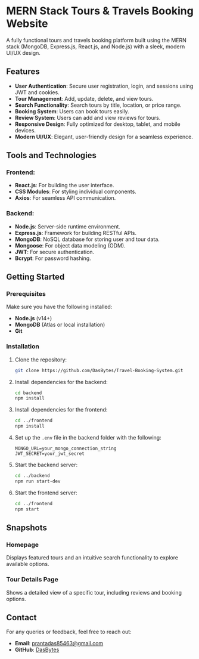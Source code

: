 # MERN Stack Tours & Travels Booking Website

A fully functional tours and travels booking platform built using the MERN stack (MongoDB, Express.js, React.js, and Node.js) with a sleek, modern UI/UX design.

## Features

- **User Authentication**: Secure user registration, login, and sessions using JWT and cookies.
- **Tour Management**: Add, update, delete, and view tours.
- **Search Functionality**: Search tours by title, location, or price range.
- **Booking System**: Users can book tours easily.
- **Review System**: Users can add and view reviews for tours.
- **Responsive Design**: Fully optimized for desktop, tablet, and mobile devices.
- **Modern UI/UX**: Elegant, user-friendly design for a seamless experience.

## Tools and Technologies

### Frontend:
- **React.js**: For building the user interface.
- **CSS Modules**: For styling individual components.
- **Axios**: For seamless API communication.

### Backend:
- **Node.js**: Server-side runtime environment.
- **Express.js**: Framework for building RESTful APIs.
- **MongoDB**: NoSQL database for storing user and tour data.
- **Mongoose**: For object data modeling (ODM).
- **JWT**: For secure authentication.
- **Bcrypt**: For password hashing.

## Getting Started

### Prerequisites
Make sure you have the following installed:
- **Node.js** (v14+)
- **MongoDB** (Atlas or local installation)
- **Git**

### Installation

1. Clone the repository:
   ```bash
   git clone https://github.com/DasBytes/Travel-Booking-System.git
   ```

2. Install dependencies for the backend:
   ```bash
   cd backend
   npm install
   ```

3. Install dependencies for the frontend:
   ```bash
   cd ../frontend
   npm install
   ```

4. Set up the `.env` file in the backend folder with the following:
   ```env
   MONGO_URL=your_mongo_connection_string
   JWT_SECRET=your_jwt_secret
   ```

5. Start the backend server:
   ```bash
   cd ../backend
   npm run start-dev
   ```

6. Start the frontend server:
   ```bash
   cd ../frontend
   npm start
   ```



## Snapshots

### Homepage
Displays featured tours and an intuitive search functionality to explore available options.

### Tour Details Page
Shows a detailed view of a specific tour, including reviews and booking options.

## Contact

For any queries or feedback, feel free to reach out:

- **Email**: prantadas85463@gmail.com
- **GitHub**: [DasBytes](https://github.com/DasBytes/Travel-Booking-System.git)

